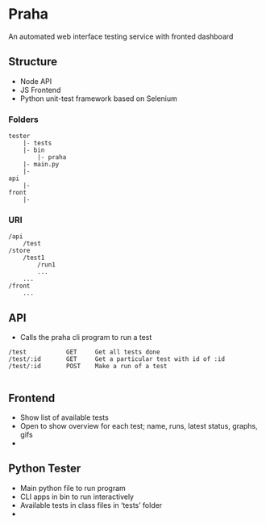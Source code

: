# Praha
An automated web interface testing service with fronted dashboard


## Structure
* Node API
* JS Frontend
* Python unit-test framework based on Selenium

### Folders
```
tester
	|- tests
	|- bin
		|- praha
	|- main.py
	|-	 
api
	|- 
front
	|- 
```

### URI
```
/api
	/test
/store
	/test1
		/run1
		...
	...
/front
	...
```

## API
* Calls the praha cli program to run a test 

```
/test 			GET		Get all tests done
/test/:id		GET		Get a particular test with id of :id
/test/:id		POST	Make a run of a test


```
## Frontend
* Show list of available tests
* Open to show overview for each test; name, runs, latest status, graphs, gifs
* 

## Python Tester
* Main python file to run program
* CLI apps in bin to run interactively
* Available tests in class files in ‘tests’ folder
* 





